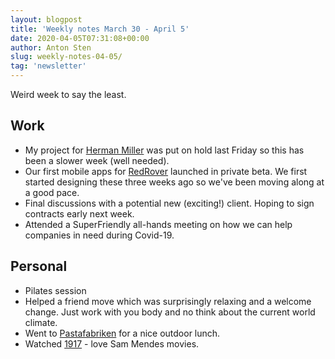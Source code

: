 ```yaml
---
layout: blogpost
title: 'Weekly notes March 30 - April 5'
date: 2020-04-05T07:31:08+00:00
author: Anton Sten
slug: weekly-notes-04-05/
tag: 'newsletter'
---
```


Weird week to say the least.

## Work

- My project for [Herman Miller](https://www.hermanmiller.com) was put on hold last Friday so this has been a slower week (well needed).
- Our first mobile apps for [RedRover](https://www.redroverk12.com) launched in private beta. We first started designing these three weeks ago so we've been moving along at a good pace.
- Final discussions with a potential new (exciting!) client. Hoping to sign contracts early next week.
- Attended a SuperFriendly all-hands meeting on how we can help companies in need during Covid-19.

## Personal
- Pilates session
- Helped a friend move which was surprisingly relaxing and a welcome change. Just work with you body and no think about the current world climate.
- Went to [Pastafabriken](https://www.instagram.com/pastafabriken/) for a nice outdoor lunch. 
- Watched [1917](https://www.youtube.com/watch?v=gZjQROMAh_s) - love Sam Mendes movies.
